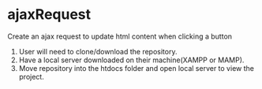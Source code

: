 # ajaxRequest
Create an ajax request to update html content when clicking a button

1. User will need to clone/download the repository.
2. Have a local server downloaded on their machine(XAMPP or MAMP).
3. Move repository into the htdocs folder and open local server to view the project. 
